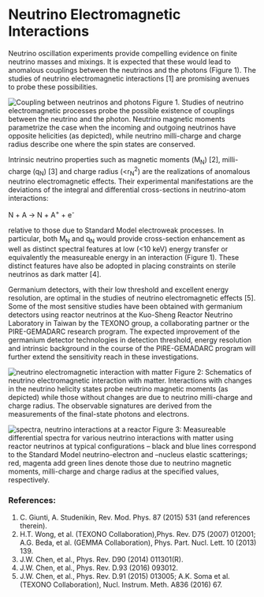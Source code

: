 
# Neutrino Electromagnetic Interactions

Neutrino oscillation experiments provide compelling evidence on finite neutrino masses and mixings. It is expected that these would lead to anomalous couplings between the neutrinos and the photons (Figure 1). The studies of neutrino electromagnetic interactions [1] are promising avenues to probe these possibilities.

![Coupling between neutrinos and photons](https://drive.google.com/uc?id=0BwM7XYhFgK7oQnNpUlJ3cWE3Rjg)
Figure 1. Studies of neutrino electromagnetic processes probe the possible existence of couplings between the neutrino and the photon. Neutrino magnetic moments parametrize the case when the incoming and outgoing neutrinos have opposite helicities (as depicted), while neutrino milli-charge and charge radius describe one where the spin states are conserved.

Intrinsic neutrino properties such as magnetic moments (&Mu;<sub>&Nu;</sub>) [2], milli-charge (q<sub>&Nu;</sub>) [3] and charge radius (<r<sub>&Nu;</sub><sup>2</sup>) are the realizations of anomalous neutrino electromagnetic effects. Their experimental manifestations are the deviations of the integral and differential cross-sections in neutrino-atom interactions: 

&Nu; + A &rarr; &Nu; + A<sup>+</sup> + e<sup>-</sup>

relative to those due to Standard Model electroweak processes. In particular, both &Mu;<sub>&Nu;</sub>  and q<sub>&Nu;</sub>  would provide cross-section enhancement as well as distinct spectral features at low (<10 keV) energy transfer or equivalently the measureable energy in an interaction (Figure 1). These distinct features have also be adopted in placing constraints on sterile neutrinos as dark matter [4].

Germanium detectors, with their low threshold and excellent energy resolution, are optimal in the studies of neutrino electromagnetic effects [5]. Some of the most sensitive studies have been obtained with germanium detectors using reactor neutrinos at the Kuo-Sheng Reactor Neutrino Laboratory in Taiwan by the TEXONO group, a collaborating partner or the PIRE-GEMADARC research program. The expected improvement of the germanium detector technologies in detection threshold, energy resolution and intrinsic background in the course of the PIRE-GEMADARC program will further extend the sensitivity reach in these investigations. 

![neutrino electromagnetic interaction with matter](https://drive.google.com/uc?id=0BwM7XYhFgK7oSWs3WVNYZVhTV1k)
Figure 2: Schematics of neutrino electromagnetic interaction with matter. Interactions with changes in the neutrino helicity states probe neutrino magnetic moments (as depicted) while those without changes are due to neutrino milli-charge and charge radius. The observable signatures are derived from the measurements of the final-state photons and electrons.

![spectra, neutrino interactions at a reactor](https://drive.google.com/uc?id=0BwM7XYhFgK7oQ0pUTFlKVFNlelE)
Figure 3: Measureable differential spectra for various neutrino interactions with matter using reactor neutrinos at typical configurations – black and blue lines correspond to the Standard Model neutrino-electron and –nucleus elastic scatterings; red, magenta add green lines denote those due to neutrino magnetic moments, milli-charge and charge radius at the specified values, respectively.

### References:

1.	C. Giunti, A. Studenikin, Rev. Mod. Phys. 87 (2015) 531 (and references therein).
2.	H.T. Wong, et al. (TEXONO Collaboration),Phys. Rev. D75 (2007) 012001; A.G. Beda, et al.  (GEMMA Collaboration), Phys. Part. Nucl. Lett. 10 (2013) 139.
3.	J.W. Chen, et al., Phys. Rev. D90 (2014) 011301(R). 
4.	J.W. Chen, et al., Phys. Rev. D.93 (2016) 093012.
5.	J.W. Chen, et al., Phys. Rev. D.91 (2015) 013005; A.K. Soma et al. (TEXONO Collaboration), Nucl. Instrum. Meth. A836 (2016) 67.  
